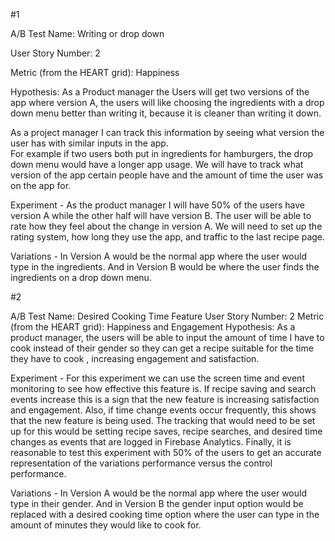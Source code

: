 #1

A/B Test Name: Writing or drop down

User Story Number: 2

Metric (from the HEART grid): Happiness

Hypothesis:
As a Product manager the Users will get two versions of the app where version A, the users will like choosing the ingredients with a drop down menu better than 
writing it, because it is cleaner than writing it down.

As a project manager I can track this information by seeing what version the user has with similar inputs in the app.  
For example if two users both put in ingredients for hamburgers, the drop down menu would have a longer app usage. 
We will have to track what version of the app certain people have and the amount of time the user was on the app for.



Experiment -  As the product manager I will have 50% of the users have version A while the other half will have version B.  The user will be able to rate how they feel about the change in version A.  We will need to set up the rating system, how long they use the app, and traffic to the last recipe page.


Variations - In Version A would be the normal app where the user would type in the ingredients.  And in Version B would be where the user finds the ingredients on a drop down menu.





#2

A/B Test Name: Desired Cooking Time Feature
User Story Number: 2
Metric (from the HEART grid): Happiness and Engagement
Hypothesis:
As a product manager, the users will be able to input the amount of time I have to cook instead of their gender so they can get a recipe suitable for the time they have to cook , increasing engagement and satisfaction.

Experiment - For this experiment we can use the screen time and event monitoring to see how effective this feature is. If recipe saving and search events increase this is a sign that the new feature is increasing satisfaction and engagement. Also, if time change events occur frequently, this shows that the new feature is being used. The tracking that would need to be set up for this would be setting recipe saves, recipe searches, and desired time changes as events that are logged in Firebase Analytics. Finally, it is reasonable to test this experiment with 50% of the users to get an accurate representation of the variations performance versus the control performance.


Variations - In Version A would be the normal app where the user would type in their gender. And in Version B the gender input option would be replaced with a desired cooking time option where the user can type in the amount of minutes they would like to cook for.




